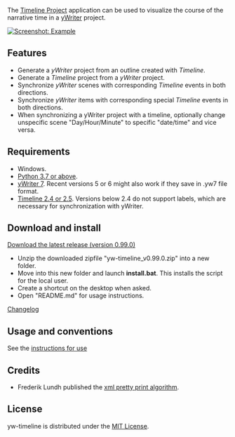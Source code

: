 The [Timeline Project](http://thetimelineproj.sourceforge.net/) application 
can be used to visualize the course of the narrative time in a 
[yWriter](http://spacejock.com/yWriter7.html) project.

[![Screenshot: Example](Screenshots/screen01.png)](https://raw.githubusercontent.com/peter88213/yw-timeline/main/docs/Screenshots/screen01.png)
## Features

- Generate a *yWriter* project from an outline created with *Timeline*.
- Generate a *Timeline* project from a *yWriter* project.
- Synchronize *yWriter* scenes with corresponding *Timeline* events in both directions.
- Synchronize *yWriter* items with corresponding special *Timeline* events in both directions.
- When synchronizing a yWriter project with a timeline, optionally change unspecific scene "Day/Hour/Minute" to specific "date/time" and vice versa.

 
## Requirements

- Windows.
- [Python 3.7 or above](https://www.python.org). 
- [yWriter 7](http://spacejock.com/yWriter7.html). Recent versions 5 or 6 might also work if they save in .yw7 file format.
- [Timeline 2.4 or 2.5](https://sourceforge.net/projects/thetimelineproj/). Versions below 2.4 do not support labels, which are necessary for synchronization with yWriter.


## Download and install

[Download the latest release (version 0.99.0)](https://raw.githubusercontent.com/peter88213/yw-timeline/main/dist/yw-timeline_v0.99.0.zip)

- Unzip the downloaded zipfile "yw-timeline_v0.99.0.zip" into a new folder.
- Move into this new folder and launch **install.bat**. This installs the script for the local user.
- Create a shortcut on the desktop when asked.
- Open "README.md" for usage instructions.

[Changelog](changelog)

## Usage and conventions

See the [instructions for use](usage)

## Credits

- Frederik Lundh published the [xml pretty print algorithm](http://effbot.org/zone/element-lib.htm#prettyprint).


## License

yw-timeline is distributed under the [MIT License](http://www.opensource.org/licenses/mit-license.php).


 




